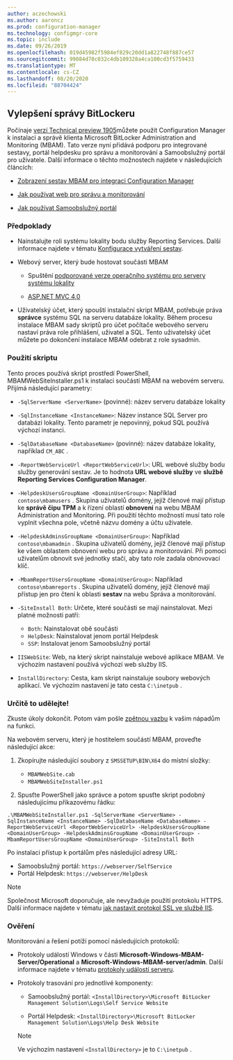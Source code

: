 ```yaml
---
author: aczechowski
ms.author: aaroncz
ms.prod: configuration-manager
ms.technology: configmgr-core
ms.topic: include
ms.date: 09/26/2019
ms.openlocfilehash: 019d45982f5984ef829c20dd1a822748f887ce57
ms.sourcegitcommit: 99084d70c032c4db109328a4ca100cd3f5759433
ms.translationtype: MT
ms.contentlocale: cs-CZ
ms.lasthandoff: 08/20/2020
ms.locfileid: "88704424"
---
```

## <a name="improvements-to-bitlocker-management"></a><a name="bkmk_bitlocker"></a> Vylepšení správy BitLockeru

<!--3601034-->

Počínaje [verzí Technical preview 1905](../../technical-preview-1905.md#bkmk_bitlocker)můžete použít Configuration Manager k instalaci a správě klienta Microsoft BitLocker Administration and Monitoring (MBAM). Tato verze nyní přidává podporu pro integrované sestavy, portál helpdesku pro správu a monitorování a Samoobslužný portál pro uživatele. Další informace o těchto možnostech najdete v následujících článcích:

- [Zobrazení sestav MBAM pro integraci Configuration Manager](/microsoft-desktop-optimization-pack/mbam-v25/viewing-mbam-25-reports-for-the-configuration-manager-integration-topology)

- [Jak používat web pro správu a monitorování](/microsoft-desktop-optimization-pack/mbam-v25/how-to-use-the-administration-and-monitoring-website)

- [Jak používat Samoobslužný portál](/microsoft-desktop-optimization-pack/mbam-v25/how-to-use-the-self-service-portal-to-regain-access-to-a-computer-mbam-25)

### <a name="prerequisites"></a>Předpoklady

- Nainstalujte roli systému lokality bodu služby Reporting Services. Další informace najdete v tématu [Konfigurace vytváření sestav](../../../../servers/manage/configuring-reporting.md).

- Webový server, který bude hostovat součásti MBAM

  - Spuštění [podporované verze operačního systému pro servery systému lokality](../../../../plan-design/configs/supported-operating-systems-for-site-system-servers.md)

  - [ASP.NET MVC 4,0](/aspnet/mvc/mvc4)

- Uživatelský účet, který spouští instalační skript MBAM, potřebuje práva **správce** systému SQL na serveru databáze lokality. Během procesu instalace MBAM sady skriptů pro účet počítače webového serveru nastaví práva role přihlášení, uživatel a SQL. Tento uživatelský účet můžete po dokončení instalace MBAM odebrat z role sysadmin.

### <a name="script-usage"></a>Použití skriptu

Tento proces používá skript prostředí PowerShell, MBAMWebSiteInstaller.ps1 k instalaci součástí MBAM na webovém serveru. Přijímá následující parametry:

- `-SqlServerName <ServerName>` (povinné): název serveru databáze lokality

- `-SqlInstanceName <InstanceName>`: Název instance SQL Server pro databázi lokality. Tento parametr je nepovinný, pokud SQL používá výchozí instanci.

- `-SqlDatabaseName <DatabaseName>` (povinné): název databáze lokality, například `CM_ABC` .

- `-ReportWebServiceUrl <ReportWebServiceUrl>`: URL webové služby bodu služby generování sestav. Je to hodnota **URL webové služby** ve **službě Reporting Services Configuration Manager**.

- `-HelpdeskUsersGroupName <DomainUserGroup>`: Například `contoso\mbamusers` . Skupina uživatelů domény, jejíž členové mají přístup ke **správě čipu TPM** a k řízení oblastí **obnovení** na webu MBAM Administration and Monitoring. Při použití těchto možností musí tato role vyplnit všechna pole, včetně názvu domény a účtu uživatele.

- `-HelpdeskAdminsGroupName <DomainUserGroup>`: Například `contoso\mbamadmin` . Skupina uživatelů domény, jejíž členové mají přístup ke všem oblastem obnovení webu pro správu a monitorování. Při pomoci uživatelům obnovit své jednotky stačí, aby tato role zadala obnovovací klíč.

- `-MbamReportUsersGroupName <DomainUserGroup>`: Například `contoso\mbamreports` . Skupina uživatelů domény, jejíž členové mají přístup jen pro čtení k oblasti **sestav** na webu Správa a monitorování.

- `-SiteInstall Both`: Určete, které součásti se mají nainstalovat. Mezi platné možnosti patří:
  - `Both`: Nainstalovat obě součásti
  - `HelpDesk`: Nainstalovat jenom portál Helpdesk
  - `SSP`: Instalovat jenom Samoobslužný portál

- `IISWebSite`: Web, na který skript nainstaluje webové aplikace MBAM. Ve výchozím nastavení používá výchozí web služby IIS.

- `InstallDirectory`: Cesta, kam skript nainstaluje soubory webových aplikací. Ve výchozím nastavení je tato cesta `C:\inetpub` .

### <a name="try-it-out"></a>Určitě to udělejte!

Zkuste úkoly dokončit. Potom vám pošle [zpětnou vazbu](../../../../understand/find-help.md#product-feedback) k vašim nápadům na funkci.

Na webovém serveru, který je hostitelem součástí MBAM, proveďte následující akce:

1. Zkopírujte následující soubory z `SMSSETUP\BIN\X64` do místní složky:

    - `MBAMWebSite.cab`
    - `MBAMWebSiteInstaller.ps1`

1. Spusťte PowerShell jako správce a potom spusťte skript podobný následujícímu příkazovému řádku:

  `.\MBAMWebSiteInstaller.ps1 -SqlServerName <ServerName> -SqlInstanceName <InstanceName> -SqlDatabaseName <DatabaseName> -ReportWebServiceUrl <ReportWebServiceUrl> -HelpdeskUsersGroupName <DomainUserGroup> -HelpdeskAdminsGroupName <DomainUserGroup> -MbamReportUsersGroupName <DomainUserGroup> -SiteInstall Both`

Po instalaci přístup k portálům přes následující adresy URL:

- Samoobslužný portál: `https://webserver/SelfService`
- Portál Helpdesk: `https://webserver/HelpDesk`

> [!NOTE]
> Společnost Microsoft doporučuje, ale nevyžaduje použití protokolu HTTPS. Další informace najdete v tématu [jak nastavit protokol SSL ve službě IIS](/iis/manage/configuring-security/how-to-set-up-ssl-on-iis).

### <a name="verify"></a>Ověření

Monitorování a řešení potíží pomocí následujících protokolů:

- Protokoly událostí Windows v části **Microsoft-Windows-MBAM-Server/Operational** a **Microsoft-Windows-MBAM-server/admin**. Další informace najdete v tématu [protokoly událostí serveru](/microsoft-desktop-optimization-pack/mbam-v25/server-event-logs).

- Protokoly trasování pro jednotlivé komponenty:

  - Samoobslužný portál: `<InstallDirectory>\Microsoft BitLocker Management Solution\Logs\Self Service Website`

  - Portál Helpdesk: `<InstallDirectory>\Microsoft BitLocker Management Solution\Logs\Help Desk Website`

  > [!NOTE]
  > Ve výchozím nastavení `<InstallDirectory>` je to `C:\inetpub` .